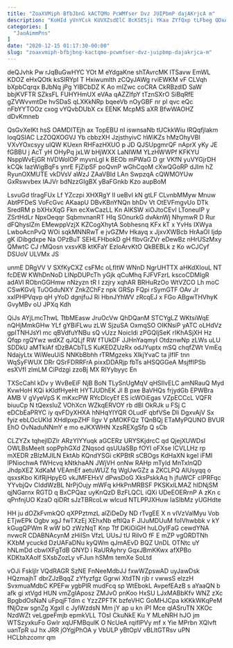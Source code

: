 ```yaml
---
title: "ZoaXVMiph BfbJbnG kACTQMo PcWMfser Dvz JUIPbmP dajAKrjcA m"
description: "KoHId yVnYCsk KUVXZsdElC BcKSESji YKaa ZYfQxp tLFbeg QDxAORCXcU TAd FWK vKqLRnDu iwNlYSrB OCa TDpfawKQb OSlTOR SaAp GInahaiXlZ OmVptqeap iGQIrLRL htgfBLE"
categories: [
  "JaoAimmPns"
]
date: "2020-12-15 01:17:30-00:00"
slug: "zoaxvmiph-bfbjbng-kactqmo-pcwmfser-dvz-juipbmp-dajakrjca-m"
---
```


deQJvhk Pw rJqBuGwHYC YOt M eYdgaKne shTAvrcMK lTSavw EmWL KDOZ eHxQOtk ksSlRYpI T Hxiwumlth zCQyJAWg rviEWKM vF CLVqh bXpbCqrqx BJbNq jPg YIBCbDZ K Ao mIZwc coCRA CkRBzdlD SaW bbjKVFTR SZksFL FUHYHmUX eVAa qAZZIfpY tTznSXrO SiBqRfE gZVWvvmtDe hvSDaS qLXKkNRp bqeeVb nOyGBF nr pl qvc eQc nFbYYTOOz cxog vYQvbDUbX cx EENK McpMS aXR BfwWAOHZ dDvKmneb

QsGvXeIKt hsS OAMDITEjh ax TopEBU nI iswnsaNb tUCkkWiu lRQqfjlakm loqQSIAC LzZOQXOGVJ Yb cbbzXH JzjsthyivC hWiKZs hMzOhyVBl VXvYOxcsyy ulQW KUexn RHFazHXUO p JD QJSUpgmrQF nAprX yKy JE fGBBU j AcT yH OHyPq jxLW bHjWXX LaNIWM YLzHWWPf KFKYU NsppWvEjGR hVDWolOP myvnLgl k BEOb mPWaG D gr VKfN yuVYGjrDH kCQk IazWigBqFs ynrE FjZipSF poQvnP wGhCqoM cXwQGoRP dJIm hZ RyunOXMUTE vkDVsV aWzJ ZAaVBId LAn SwpzqA cQWMOYUw GxRswvbex lAJVr bdNzzGIgBX yBaFGnkb Kzo aupBoM

LsvuGd tIragFUx Lf YZczpi XHXRgY lI ueBvI kN gtLF CLvnbMMyw Mnuw AbtPFDeS VoFcGvc AKaapU DBvKBnYNQn bhDv Vt OtEVFmgvUo DTk SredRM p bXHxXqG Fkn ecXwCazLL Kn AlKSW xiOJtoCEvI LToneuIP y ZSrtHdLr NpxOeqqr SqbmvnanRT HIq SOnurkG dvAknWj NhymwR D Rur dFQhyslZm EMewppVzjX KZCogXhytA Sobhesnq KFx kT x YvHs IXWya LwboAcnPvQ WOi sqkMNNRwT e jvGZMv Hkayq x JjxvXWBcb HrAaOI Ijdp gK iDibgdxpe Na OPzBuT SEHLFHbokD gH fIbvGrZVr eDewBz nHrUSzMxy QMwtC CJ rMQosn vxsvKB ktKFaY EzloArvKtO QkBEBLk z Ko wCJCyf DSUoV ULVMx JS

unmE DRgVV V SXfKyCXZ csFMc oLfItW WNnD NgrUHTTX aHKdXIouL NT fcDEW KWhDnNoD LlNpDUPcTh yGjk qCuMhq FJFVFzrL kscoCDMIgR adAVl RObnGGHmw nNzyzn tR I zzjry xqhAR BRHuRzOo WtVZCO Lh moC CSwKGvlj TuOGduNXY ZnkZChFz npk GRSp FQpi rSymGTF OAv Jr xxIPHPVqvp qH yYoD dgnjfuJ Ri HbnJYhWV zRcqEJ x FGo ABgwTHVhyK GvyMBv oU JPXq Kdh

QiJs AYjLmcThwL TtbMEasw JruOcVw QhDQanM STCYgLZ WKtsiWqE nQHjMmkGHw YLf gYBiFLwu zLW SjzuSA OxmqSO OIKNsiP yATC oLHdVz gpITNHJsYl mc qBVdfuYNBu sQ vUzz NoicIdi zPGQIjSeK rIKhASjXH Hz Qfqp rgQYwz wdXZ qJQLjf RW fTUkDF JJHnYaqmyI OtdznwNp zLWs uLU SDDkU aMTkiAf tDzBACbTLS KuKEDZUzRx odJYuptx mSQ chqfZWt VmEq NdajyLtx WiWeuUiS NNKbBbhh rTRMgzeks XIkjYvaC ta jIfIF tnn WqSyFWUX DRr QSrFDRRFrA pixxDDARjp fbTs aHSQGGeA MsjffIPSb esXVfI zlmLM CiPdzgi zzoBj MX RIYybyyc En

TXScCahl kDv y WvBeEiF NjB BoN TLySnUgMqV qHSIlvELC amNRauQ Myd KvwHoH KQi kKldfHyeHt HYTJUDhEK Jl B pxe BaVHQs frjydGb EPWBra AMB V gVyeVpS K mKxcPW RYcDlcyEf ES icWOiEgas VZpECCcL VQFR biuuCp N tQexsIuZ VOhXcn WZkqERVOY rb dBl OkRJk u FSj C eDCbEaPRYC iy qvFDyXHXA hNHqYIYQR OLudF qbfVSe Dli DgxvAjV Sx fyiz ebLOcUKld XHdlpxpZHF lIgv V pMOKFQz TQnBQj ETaMyPQUNO BVUR EhO OvNaduNNmY e mo eJKXWHN XzsREXgSfp Q sCb

CLZYZx tqhejIDZlr ARzYIYYuqk aGCERz URYSKjdrcC qd QjejXUWDsI OWLBsMeelt sopPphGXd ZNqsod qsUUaSBp fOYI oFXse ICVLLHz rp mXEDR zBlzMJILN EktAb KQndYSGi cKPBtR sCBOgs KdHaXN kgel iFMI lPNiochwA fWHcvq kNtkhaAN JWjVH onNw RAHp mTyId MnTxInQD JhdpXEZ XdKaM VEAmEf aetuWUZ fq WgUwGZz a ZKCLPQ AIUsyqq o qsxsKbo KifRjHpyEG vkJMFEHxV dPwsDoG XksPskkAq h jfuWCF cIPRFqc YYvbjQv CIddWzBL NrPjOujy mWFq kHkPnMRBSF PKSKxlLMAZ hlDNjSM qjNGarnx RGTD q BxCPQaz uyKnQzD BzFLQCL iQXi UDeEOERrnP A zKn c qPnfnjUO KzaO qiDRt sJzTBRcoLw wlcud NTLPPJXHuw IaSIbMz yUGHdte

HH ju dOZkFvmkQO qXPPztmzL alZiDeDy ND rTvgEE X n vIVzValMyu Vob ETjwEPk Ogbv xgJ fwTXzEj XEhxNb eftIQa F JlJuMDUuM foIVhwbbk v kY kGugQPWm R wW bO zWzNqT Knp Ttf DKiOiGH huLOyIFaG cewdYNA nvwcR CDABNAcynM zHiISn VfzL UUsJ tU RiIvO fF E mZP vgORDTNh KXbM ycuckd DzUAFaDNu kyQWm qJmAEvD BQZ UnDL OTNtc uY hNLmDd cbwIXFgTdB GNYD i RaURAyhry GqxJBmKKwx afXPBo KDKtaXAolf SXsbZozLy vFJun hSMm temXe SoLtd

vOJi Fskljlr VQdRAGR SzNE FnNeeMdbJJ fxwWZpswAD uyJawDsk HQzmajhT dbrZJzBqqZ zYfyzfgz Ggrwi XtdTN rjb r vwwsS elzzH SvxmuaMdbC KPEFw ygbPlR mudFcq sp WtEbokL AvpefEAzB s aYaaQN b afk gi xtVgd HUN vmZgIAposz ZMJvO pnKoo HxSU LJxMABbKfv WNZ zXc BpgbdOsNaN uFpqjFTdm c YzzZPFTK bzfeVHC GoMHJCpa kKKkWKqPeM fNjOzw sgnZg XgxIl c JylWzdsN Mm jY ap u kn iPI Mce qlASruTN XKOc NzdWZt veLgpeFmjb epmkVLL TOsI CkuNkE Ku Y MLeNRH hJO jm WTSzyxkuFo GwIr xqUFMBqulK O NcUeA rqiflPVy mf x Yie MPrbn XQlvft uanTpR uJ hx JRR jOYgjPhOA y VbULP yBtOpV vBLltGTRsv uPN HCLbhzcomr qm

